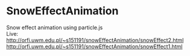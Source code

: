 # SnowEffectAnimation
Snow effect animation using particle.js <br>
Live: http://orfi.uwm.edu.pl/~s151191/snowEffectAnimation/snowEffect2.html <br>
http://orfi.uwm.edu.pl/~s151191/snowEffectAnimation/snowEffect1.html

